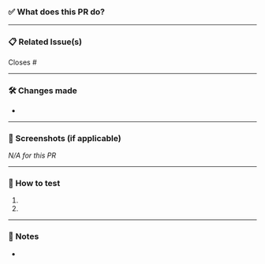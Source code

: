 ### ✅ What does this PR do?
<!-- Brief description of the feature or fix -->

---

### 📋 Related Issue(s)
Closes #

---

### 🛠 Changes made
- 

---

### 📸 Screenshots (if applicable)
*N/A for this PR*

---

### 🔎 How to test
1. 
2. 

---

### 🧠 Notes
- 
